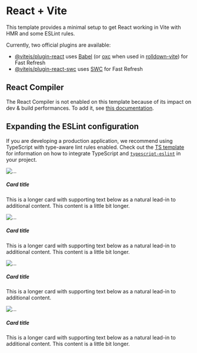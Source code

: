 # React + Vite

This template provides a minimal setup to get React working in Vite with HMR and some ESLint rules.

Currently, two official plugins are available:

- [@vitejs/plugin-react](https://github.com/vitejs/vite-plugin-react/blob/main/packages/plugin-react) uses [Babel](https://babeljs.io/) (or [oxc](https://oxc.rs) when used in [rolldown-vite](https://vite.dev/guide/rolldown)) for Fast Refresh
- [@vitejs/plugin-react-swc](https://github.com/vitejs/vite-plugin-react/blob/main/packages/plugin-react-swc) uses [SWC](https://swc.rs/) for Fast Refresh

## React Compiler

The React Compiler is not enabled on this template because of its impact on dev & build performances. To add it, see [this documentation](https://react.dev/learn/react-compiler/installation).

## Expanding the ESLint configuration

If you are developing a production application, we recommend using TypeScript with type-aware lint rules enabled. Check out the [TS template](https://github.com/vitejs/vite/tree/main/packages/create-vite/template-react-ts) for information on how to integrate TypeScript and [`typescript-eslint`](https://typescript-eslint.io) in your project.


<div className="container">
                <div className="row row-cols-1 row-cols-md-3 g-4">
                    <div className="col">
                        <div className="card">
                            <img src="..." className="card-img-top" alt="..." />
                            <div className="card-body">
                                <h5 className="card-title">Card title</h5>
                                <p className="card-text">This is a longer card with supporting text below as a natural lead-in to additional content. This content is a little bit longer.</p>
                            </div>
                        </div>
                    </div>
                    <div className="col">
                        <div className="card">
                            <img src="..." className="card-img-top" alt="..." />
                            <div className="card-body">
                                <h5 className="card-title">Card title</h5>
                                <p className="card-text">This is a longer card with supporting text below as a natural lead-in to additional content. This content is a little bit longer.</p>
                            </div>
                        </div>
                    </div>
                    <div className="col">
                        <div className="card">
                            <img src="..." className="card-img-top" alt="..." />
                            <div className="card-body">
                                <h5 className="card-title">Card title</h5>
                                <p className="card-text">This is a longer card with supporting text below as a natural lead-in to additional content.</p>
                            </div>
                        </div>
                    </div>
                    <div className="col">
                        <div className="card">
                            <img src="..." className="card-img-top" alt="..." />
                            <div className="card-body">
                                <h5 className="card-title">Card title</h5>
                                <p className="card-text">This is a longer card with supporting text below as a natural lead-in to additional content. This content is a little bit longer.</p>
                            </div>
                        </div>
                    </div>
                </div>